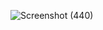 ![Screenshot (440)](https://github.com/user-attachments/assets/9d6093eb-4490-4129-b4df-1d5b643616af)
